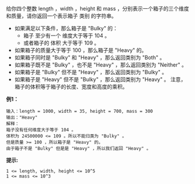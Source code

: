 给你四个整数 length ，width ，height 和 mass ，分别表示一个箱子的三个维度和质量，请你返回一个表示箱子 类别 的字符串。

- 如果满足以下条件，那么箱子是 "Bulky" 的：
    - 箱子 至少有一个 维度大于等于 104 。
    - 或者箱子的 体积 大于等于 109 。
- 如果箱子的质量大于等于 100 ，那么箱子是 "Heavy" 的。
- 如果箱子同时是 "Bulky" 和 "Heavy" ，那么返回类别为 "Both" 。
- 如果箱子既不是 "Bulky" ，也不是 "Heavy" ，那么返回类别为 "Neither" 。
- 如果箱子是 "Bulky" 但不是 "Heavy" ，那么返回类别为 "Bulky" 。
- 如果箱子是 "Heavy" 但不是 "Bulky" ，那么返回类别为 "Heavy" 。
注意，箱子的体积等于箱子的长度、宽度和高度的乘积。

**例1：**
```
输入：length = 1000, width = 35, height = 700, mass = 300
输出："Heavy"
解释：
箱子没有任何维度大于等于 104 。
体积为 24500000 <= 109 。所以不能归类为 "Bulky" 。
但是质量 >= 100 ，所以箱子是 "Heavy" 的。
由于箱子不是 "Bulky" 但是是 "Heavy" ，所以我们返回 "Heavy" 。
```


**提示:**
```
1 <= length, width, height <= 10^5
1 <= mass <= 10^3
```

